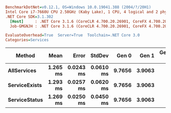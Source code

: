 ``` ini

BenchmarkDotNet=v0.12.1, OS=Windows 10.0.19041.388 (2004/?/20H1)
Intel Core i7-7660U CPU 2.50GHz (Kaby Lake), 1 CPU, 4 logical and 2 physical cores
.NET Core SDK=3.1.302
  [Host]     : .NET Core 3.1.6 (CoreCLR 4.700.20.26901, CoreFX 4.700.20.31603), X64 RyuJIT
  Job-GMGNJH : .NET Core 3.1.6 (CoreCLR 4.700.20.26901, CoreFX 4.700.20.31603), X64 RyuJIT

EvaluateOverhead=True  Server=True  Toolchain=.NET Core 3.0  
Categories=Services  

```
|        Method |     Mean |     Error |    StdDev |  Gen 0 |  Gen 1 | Gen 2 | Allocated |
|-------------- |---------:|----------:|----------:|-------:|-------:|------:|----------:|
|   **AllServices** | **1.265 ms** | **0.0243 ms** | **0.0610 ms** | **9.7656** | **3.9063** |     **-** | **105.06 KB** |
| **ServiceExists** | **1.293 ms** | **0.0257 ms** | **0.0620 ms** | **9.7656** | **3.9063** |     **-** | **105.13 KB** |
| **ServiceStatus** | **1.269 ms** | **0.0250 ms** | **0.0450 ms** | **9.7656** | **3.9063** |     **-** | **105.13 KB** |

